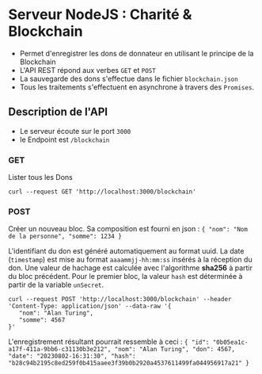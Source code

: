# Serveur NodeJS : Charité & Blockchain

- Permet d'enregistrer les dons de donnateur en utilisant le principe de la Blockchain
- L'API REST répond aux  verbes `GET` et `POST`
- La sauvegarde des dons s'effectue dans le fichier `blockchain.json`
- Tous les traitements s'effectuent en asynchrone à travers des `Promises`.

## Description de l'API

* Le serveur écoute sur le port `3000`
* le Endpoint est `/blockchain`

### GET

Lister tous les Dons

```shell
curl --request GET 'http://localhost:3000/blockchain'
```

### POST

Créer un nouveau bloc. Sa composition est fourni en json :
`{
"nom": "Nom de la personne",
"somme": 1234
}`

L'identifiant du don est généré automatiquement au format uuid. La date (`timestamp`) est mise
au format `aaaammjj-hh:mm:ss` insérés à la réception du don. Une valeur de hachage est
calculée avec l'algorithme **sha256** à partir du bloc précédent. Pour le premier bloc,
la valeur `hash` est déterminée à partir de la variable `unSecret`.

```shell
curl --request POST 'http://localhost:3000/blockchain' --header 'Content-Type: application/json' --data-raw '{
   "nom": "Alan Turing",
   "somme": 4567
}'
```
L'enregistrement résultant pourrait ressemble à ceci :
`{
"id": "0b05ea1c-a17f-411a-9bb6-c31130b3e212",
"nom": "Alan Turing",
"don": 4567,
"date": "20230802-16:31:30",
"hash": "b28c94b2195c8ed259f0b415aaee3f39b0b2920a4537611499fa044956917a21"
}`

